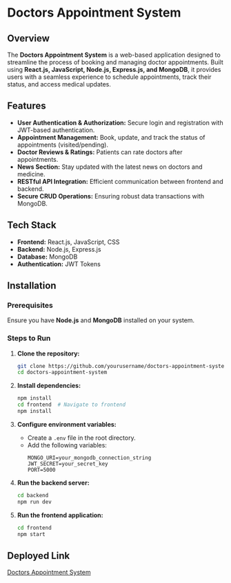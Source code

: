 # Doctors Appointment System

## Overview
The **Doctors Appointment System** is a web-based application designed to streamline the process of booking and managing doctor appointments. Built using **React.js, JavaScript, Node.js, Express.js, and MongoDB**, it provides users with a seamless experience to schedule appointments, track their status, and access medical updates.

## Features
- **User Authentication & Authorization:** Secure login and registration with JWT-based authentication.
- **Appointment Management:** Book, update, and track the status of appointments (visited/pending).
- **Doctor Reviews & Ratings:** Patients can rate doctors after appointments.
- **News Section:** Stay updated with the latest news on doctors and medicine.
- **RESTful API Integration:** Efficient communication between frontend and backend.
- **Secure CRUD Operations:** Ensuring robust data transactions with MongoDB.

## Tech Stack
- **Frontend:** React.js, JavaScript, CSS
- **Backend:** Node.js, Express.js
- **Database:** MongoDB
- **Authentication:** JWT Tokens

## Installation

### Prerequisites
Ensure you have **Node.js** and **MongoDB** installed on your system.

### Steps to Run
1. **Clone the repository:**
   ```sh
   git clone https://github.com/yourusername/doctors-appointment-system.git
   cd doctors-appointment-system
   ```

2. **Install dependencies:**
   ```sh
   npm install
   cd frontend  # Navigate to frontend
   npm install
   ```

3. **Configure environment variables:**
   - Create a `.env` file in the root directory.
   - Add the following variables:
     ```env
     MONGO_URI=your_mongodb_connection_string
     JWT_SECRET=your_secret_key
     PORT=5000
     ```

4. **Run the backend server:**
   ```sh
   cd backend
   npm run dev
   ```

5. **Run the frontend application:**
   ```sh
   cd frontend
   npm start
   ```

## Deployed Link
[Doctors Appointment System](https://docatpat.netlify.app)
